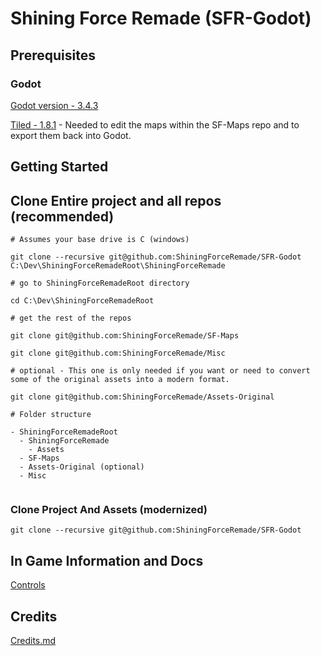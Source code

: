 # Shining Force Remade (SFR-Godot)

## Prerequisites
### Godot
[Godot version - 3.4.3](https://godotengine.org/download)

[Tiled - 1.8.1](https://www.mapeditor.org) - Needed to edit the maps within the SF-Maps repo and to export them back into Godot.

## Getting Started

## Clone Entire project and all repos (recommended)
```
# Assumes your base drive is C (windows)

git clone --recursive git@github.com:ShiningForceRemade/SFR-Godot C:\Dev\ShiningForceRemadeRoot\ShiningForceRemade

# go to ShiningForceRemadeRoot directory

cd C:\Dev\ShiningForceRemadeRoot

# get the rest of the repos

git clone git@github.com:ShiningForceRemade/SF-Maps

git clone git@github.com:ShiningForceRemade/Misc 

# optional - This one is only needed if you want or need to convert some of the original assets into a modern format.

git clone git@github.com:ShiningForceRemade/Assets-Original

# Folder structure

- ShiningForceRemadeRoot
  - ShiningForceRemade
    - Assets 
  - SF-Maps
  - Assets-Original (optional)
  - Misc
  
```

### Clone Project And Assets (modernized)
```
git clone --recursive git@github.com:ShiningForceRemade/SFR-Godot
```

## In Game Information and Docs
[Controls](https://github.com/ShiningForceRemade/SFR-Godot/blob/main/Controls.md)

## Credits
[Credits.md](https://github.com/ShiningForceRemade/SFR-Godot/blob/main/Credits.md)
